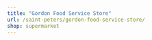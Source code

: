 ```yaml
---
title: "Gordon Food Service Store"
url: /saint-peters/gordon-food-service-store/
shop: supermarket
---
```

